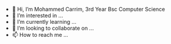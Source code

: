 - 👋 Hi, I’m Mohammed Carrim, 3rd Year Bsc Computer Science
- 👀 I’m interested in ...
- 🌱 I’m currently learning ...
- 💞️ I’m looking to collaborate on ...
- 📫 How to reach me ...

<!---
MohammedCarrim/MohammedCarrim is a ✨ special ✨ repository because its `README.md` (this file) appears on your GitHub profile.
You can click the Preview link to take a look at your changes.
--->
